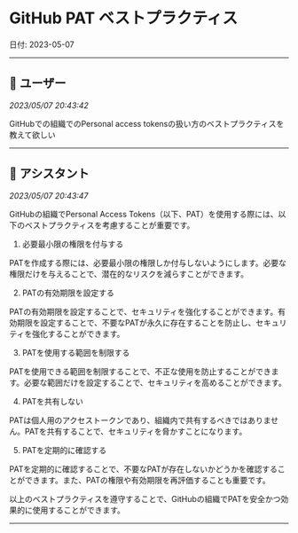 # GitHub PAT ベストプラクティス

日付: 2023-05-07

---

## 👤 ユーザー
*2023/05/07 20:43:42*

GitHubでの組織でのPersonal access tokensの扱い方のベストプラクティスを教えて欲しい

---

## 🤖 アシスタント
*2023/05/07 20:43:47*

GitHubの組織でPersonal Access Tokens（以下、PAT）を使用する際には、以下のベストプラクティスを考慮することが重要です。

1. 必要最小限の権限を付与する

PATを作成する際には、必要最小限の権限しか付与しないようにします。必要な権限だけを与えることで、潜在的なリスクを減らすことができます。

2. PATの有効期限を設定する

PATの有効期限を設定することで、セキュリティを強化することができます。有効期限を設定することで、不要なPATが永久に存在することを防止し、セキュリティを強化することができます。

3. PATを使用する範囲を制限する

PATを使用できる範囲を制限することで、不正な使用を防止することができます。必要な範囲だけを設定することで、セキュリティを高めることができます。

4. PATを共有しない

PATは個人用のアクセストークンであり、組織内で共有するべきではありません。PATを共有することで、セキュリティを脅かすことになります。

5. PATを定期的に確認する

PATを定期的に確認することで、不要なPATが存在しないかどうかを確認することができます。また、PATの権限や有効期限を再評価することも重要です。

以上のベストプラクティスを遵守することで、GitHubの組織でPATを安全かつ効果的に使用することができます。

---
